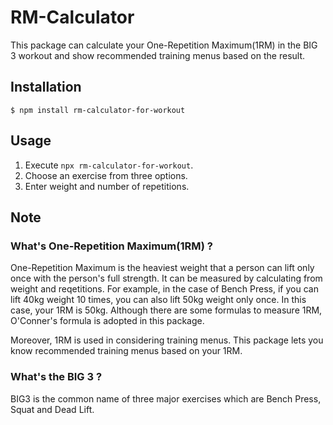 # RM-Calculator
This package can calculate your One-Repetition Maximum(1RM) in the BIG 3 workout and show recommended training menus based on the result.

## Installation
```
$ npm install rm-calculator-for-workout
```

## Usage
1. Execute `npx rm-calculator-for-workout`.
2. Choose an exercise from three options.
3. Enter weight and number of repetitions.

## Note
### What's One-Repetition Maximum(1RM) ?
One-Repetition Maximum is the heaviest weight that a person can lift only once with the person's full strength.
It can be measured by calculating from weight and reqetitions.
For example, in the case of Bench Press, if you can lift 40kg weight 10 times, you can also lift 50kg weight only once.
In this case, your 1RM is 50kg.
Although there are some formulas to measure 1RM, O'Conner's formula is adopted in this package.

Moreover, 1RM is used in considering training menus.
This package lets you know recommended training menus based on your 1RM.

### What's the BIG 3 ?
BIG3 is the common name of three major exercises which are Bench Press, Squat and Dead Lift.
